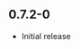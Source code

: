 <!-- https://developers.home-assistant.io/docs/add-ons/presentation#keeping-a-changelog -->

## 0.7.2-0

- Initial release
